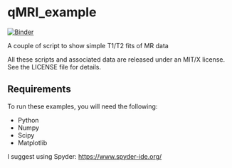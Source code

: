 # qMRI_example

[![Binder](https://mybinder.org/badge_logo.svg)](https://mybinder.org/v2/gh/fsantini/qMRI_example/master)

A couple of script to show simple T1/T2 fits of MR data

All these scripts and associated data are released under an MIT/X license. See the LICENSE file for details.

## Requirements
To run these examples, you will need the following:
* Python
* Numpy
* Scipy
* Matplotlib

I suggest using Spyder: https://www.spyder-ide.org/
